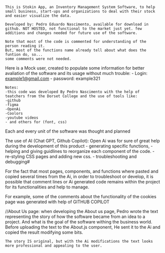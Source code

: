    This is Stokin App, an Inventory Management System Software, to help small business, start-ups and organizations to deal with their stock and easier visualize the data.

    Developed by: Pedro Eduardo Nascimento, available for download in github. NOT HOSTED, not functional to the market just yet. few additions and changes needed for future use of the software.

    Note that most of the code is commented for understanding of the person reading it. 
    But, most of the functions name already tell about what does the funtion do, so...
    some comments were not needed.


Here is a Mock user, created to populate some information for better avaliation of the software and its usage without much trouble:
    -   Login: example1@gmail.com
    -   password: example321

    Notes:
    -this code was developed By Pedro Nascimento with the help of teatchers from the Dorset College and the use of tools like:
    -github
    -figma
    -OpenAi
    -Coolors
    -youtube videos
    - and others for (font, css)

Each and every unit of the software was thought and planned

The use of AI (Chat GPT, Github Copilot):
    Open Ai was for sure of great help during the development of this product
    - generating specific functions, 
    - helping and giving guidlines to reorganize each component of the code.
    - re-styling CSS pages and adding new css.
    - troubleshooting and debugging#

For the fact that most pages, components, and functions where pasted and copied several times from the Ai, in order to troubleshoot or develop, it is possible that comment lines or Ai generated code remains within the project for its functionalities and help to manage.

For example, some of the comments about the functionality of the cookies page was generated with help of GITHUB COPILOT

//About Us page:
    when developing the About us page, Pedro wrote the text representing the story of how the software became from an idea to a project. And what is the goal of the software withing the business world.
    Before uploading the text to the About.js component, He sent it to the Ai and copied the result modifying some bits.

    The story IS original, but with the Ai modifications the text looks more professional and appealing to the user.